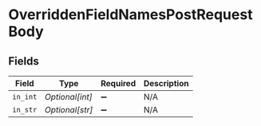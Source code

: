 # OverriddenFieldNamesPostRequestBody


## Fields

| Field              | Type               | Required           | Description        |
| ------------------ | ------------------ | ------------------ | ------------------ |
| `in_int`           | *Optional[int]*    | :heavy_minus_sign: | N/A                |
| `in_str`           | *Optional[str]*    | :heavy_minus_sign: | N/A                |
